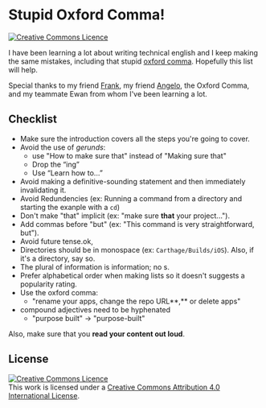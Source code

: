 # Stupid Oxford Comma!

<a rel="license" href="http://creativecommons.org/licenses/by/4.0/"><img alt="Creative Commons Licence" style="border-width:0" src="https://i.creativecommons.org/l/by/4.0/80x15.png" /></a>

I have been learning a lot about writing technical english and I keep making the same mistakes, including that stupid [oxford comma](https://www.grammarly.com/blog/what-is-the-oxford-comma-and-why-do-people-care-so-much-about-it/). Hopefully this list will help.

Special thanks to my friend [Frank](http://ioscoachfrank.com), my friend [Angelo](http://angelostavrow.com), the Oxford Comma, and my teammate Ewan from whom I've been learning a lot.

## Checklist

* Make sure the introduction covers all the steps you're going to cover.
* Avoid the use of _gerunds_:
    * use "How to make sure that" instead of "Making sure that"
    * Drop the “ing”
    * Use “Learn how to...”
* Avoid making a definitive-sounding statement and then immediately invalidating it.
* Avoid Redundencies (ex: Running a command from a directory and starting the exanple with a `cd`)
* Don't make "that" implicit (ex: "make sure **that** your project...").
* Add commas before "but" (ex: "This command is very straightforward, but").
* Avoid future tense.ok, 
* Directories should be in monospace (ex: `Carthage/Builds/iOS`). Also, if it's a directory, say so.
* The plural of information is information; no s.
* Prefer alphabetical order when making lists so it doesn't suggests a popularity rating.
* Use the oxford comma:
   * "rename your apps, change the repo URL**,** or delete apps"
* compound adjectives need to be hyphenated
   * "purpose built" → "purpose-built"

Also, make sure that you **read your content out loud**.

## License

<a rel="license" href="http://creativecommons.org/licenses/by/4.0/"><img alt="Creative Commons Licence" style="border-width:0" src="https://i.creativecommons.org/l/by/4.0/80x15.png" /></a><br />This work is licensed under a <a rel="license" href="http://creativecommons.org/licenses/by/4.0/">Creative Commons Attribution 4.0 International License</a>.

